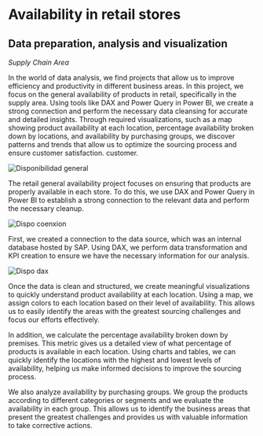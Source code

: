 # Availability in retail stores

## Data preparation, analysis and visualization

<em>Supply Chain Area</em>

In the world of data analysis, we find projects that allow us to improve efficiency and productivity in different business areas. In this project, we focus on the general availability of products in retail, specifically in the supply area. Using tools like DAX and Power Query in Power BI, we create a strong connection and perform the necessary data cleansing for accurate and detailed insights. Through required visualizations, such as a map showing product availability at each location, percentage availability broken down by locations, and availability by purchasing groups, we discover patterns and trends that allow us to optimize the sourcing process and ensure customer satisfaction. customer.

![Disponibilidad general](https://github.com/javierahartog/Portfolio/assets/134547879/4057563f-835d-4775-b9cf-7b6098d012f3)

The retail general availability project focuses on ensuring that products are properly available in each store. To do this, we use DAX and Power Query in Power BI to establish a strong connection to the relevant data and perform the necessary cleanup.

![Dispo coenxion](https://github.com/javierahartog/Portfolio/assets/134547879/0502452f-ccee-47b0-9609-ac211446daaf)

First, we created a connection to the data source, which was an internal database hosted by SAP. Using DAX, we perform data transformation and KPI creation to ensure we have the necessary information for our analysis.

![Dispo dax](https://github.com/javierahartog/Portfolio/assets/134547879/97e75333-adab-45cc-b35b-06dd2aa4e1ab)

Once the data is clean and structured, we create meaningful visualizations to quickly understand product availability at each location. Using a map, we assign colors to each location based on their level of availability. This allows us to easily identify the areas with the greatest sourcing challenges and focus our efforts effectively.

In addition, we calculate the percentage availability broken down by premises. This metric gives us a detailed view of what percentage of products is available in each location. Using charts and tables, we can quickly identify the locations with the highest and lowest levels of availability, helping us make informed decisions to improve the sourcing process.

We also analyze availability by purchasing groups. We group the products according to different categories or segments and we evaluate the availability in each group. This allows us to identify the business areas that present the greatest challenges and provides us with valuable information to take corrective actions.
